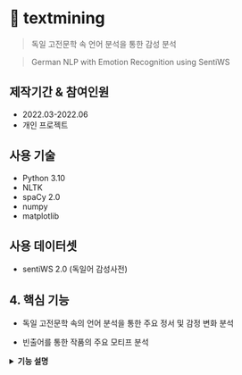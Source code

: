 # :pushpin: textmining
> 독일 고전문학 속 언어 분석을 통한 감성 분석 

> German NLP with Emotion Recognition using SentiWS

## 제작기간 & 참여인원 
- 2022.03-2022.06
- 개인 프로젝트


## 사용 기술

- Python 3.10
- NLTK
- spaCy 2.0
- numpy
- matplotlib

## 사용 데이터셋

- sentiWS 2.0 (독일어 감성사전) 

## 4. 핵심 기능
- 독일 고전문학 속의 언어 분석을 통한 주요 정서 및 감정 변화 분석

- 빈출어를 통한 작품의 주요 모티프 분석 

<details>
<summary><b>기능 설명</b></summary>
<div markdown="1">

### 제작 동기
  
  고전문학 작품의 연구에서 빅데이터를 통한 계층, 사회 등 다양한 분야의 연구가 시도되었습니다. 
그 중 독일 비극의 경우 개인의 내면에 중심을 둔 이야기의 전개 방식을 주로 하고 있습니다. **젊은 베르테르의 슬픔, 토니오 크뢰거** 등 유명 독일 문학은 개인이 일련의 사건을 겪으며 겪는 변화를 시간에 따라 긴밀하게 연결하여 변화하는 내면의 양상 내지 성장을 주제로 하고 있습니다.

  그 중 개인의 내적 변화에 있어 대표적 작품인 “젊은 베르테르의 슬픔”과 “토니오 크뢰거”를 중심으로 감정을 분석하여 주인공의 내면의 변화 그리고 작품의 지배적 정서를 파악하는 것을 주제로 정하였습니다. 두 작품 모두 신분의 한계, 정체성에 대한 고민, 사랑의 좌절이 주요 소재이므로 감정의 변화나 작품의 정서에 대해 파악하기 가장 좋은 작품이라고 생각하였기 때문입니다.

### 방법
  독일어 문학작품을 [구텐베르크 프로젝트](https://www.gutenberg.org) 등의 플랫폼을 통해 텍스트를 수집하였습니다. 파이썬의 NLTK 패키지를 이용해 전처리하였습니다. 문장 단위로 나누고 토큰화한 다음 불용어를 제거하여 필요한 단어만 수집할 수 있도록 하였습니다. [spaCy](https://spacy.io/universe/project/spacy-sentiws) 자연언어 처리용 오픈소스 라이브러리가 독일어를 지원하므로 이를 사용하였고, 그 중 독일어 감정사전인 sentiws를 데이터셋을 이용하여 감성분석을 진행하였습니다.

**주요 코드** [확인하기](https://github.com/syon1203/textmining.git)
  

  


  
  
  
  

